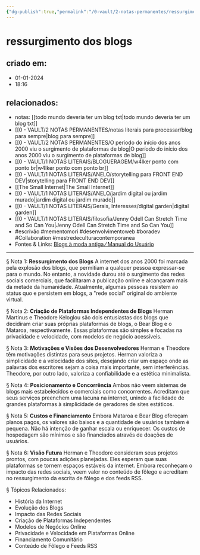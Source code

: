 ```yaml
---
{"dg-publish":true,"permalink":"/0-vault/2-notas-permanentes/ressurgimento-dos-blogs/","tags":["permanente","escrivão","mementomori","desenvolvimentoweb","boradev","Collaboration","mestredeculturacontemporanea"],"dgHomeLink":true,"dgShowLocalGraph":true,"dgShowFileTree":true,"dgEnableSearch":true,"noteIcon":""}
---
```


# ressurgimento dos blogs

## criado em: 
- 01-01-2024
- 18:16
## relacionados:
- notas: [[todo mundo deveria ter um blog txt\|todo mundo deveria ter um blog txt]]
- [[0 - VAULT/2 NOTAS PERMANENTES/notas literais para processar/blog para sempre\|blog para sempre]]
- [[0 - VAULT/2 NOTAS PERMANENTES/O período do início dos anos 2000 viu o surgimento de plataformas de blog\|O período do início dos anos 2000 viu o surgimento de plataformas de blog]]
- [[0 - VAULT/1 NOTAS LITERAIS/BLOGUERAGEM/w4lker ponto com ponto br\|w4lker ponto com ponto br]]
- [[0 - VAULT/1 NOTAS LITERAIS/ANELO/storytelling para FRONT END DEV\|storytelling para FRONT END DEV]]
- [[The Small Internet\|The Small Internet]]
- [[0 - VAULT/1 NOTAS LITERAIS/ANELO/jardim digital ou jardim murado\|jardim digital ou jardim murado]]
- [[0 - VAULT/1 NOTAS LITERAIS/Gerais, Interesses/digital garden\|digital garden]]
- [[0 - VAULT/1 NOTAS LITERAIS/filosofia/Jenny Odell Can Stretch Time and So Can You\|Jenny Odell Can Stretch Time and So Can You]]
- #escrivão #mementomori #desenvolvimentoweb #boradev #Collaboration #mestredeculturacontemporanea 
- Fontes & Links: [Blogs à moda antiga ⁄ Manual do Usuário](https://manualdousuario.net/blogs-bear-mataroa/)
---

§ Nota 1: **Ressurgimento dos Blogs**
A internet dos anos 2000 foi marcada pela explosão dos blogs, que permitiam a qualquer pessoa expressar-se para o mundo. No entanto, a novidade durou até o surgimento das redes sociais comerciais, que facilitaram a publicação online e alcançaram mais da metade da humanidade. Atualmente, algumas pessoas resistem ao status quo e persistem em blogs, a "rede social" original do ambiente virtual.

§ Nota 2: **Criação de Plataformas Independentes de Blogs**
Herman Martinus e Theodore Keloglou são dois entusiastas dos blogs que decidiram criar suas próprias plataformas de blogs, o Bear Blog e o Mataroa, respectivamente. Essas plataformas são simples e focadas na privacidade e velocidade, com modelos de negócio acessíveis.

§ Nota 3: **Motivações e Visões dos Desenvolvedores**
Herman e Theodore têm motivações distintas para seus projetos. Herman valoriza a simplicidade e a velocidade dos sites, desejando criar um espaço onde as palavras dos escritores sejam a coisa mais importante, sem interferências. Theodore, por outro lado, valoriza a confiabilidade e a estética minimalista.

§ Nota 4: **Posicionamento e Concorrência**
Ambos não veem sistemas de blogs mais estabelecidos e comerciais como concorrentes. Acreditam que seus serviços preenchem uma lacuna na internet, unindo a facilidade de grandes plataformas à simplicidade de geradores de sites estáticos.

§ Nota 5: **Custos e Financiamento**
Embora Mataroa e Bear Blog ofereçam planos pagos, os valores são baixos e a quantidade de usuários também é pequena. Não há intenção de ganhar escala ou enriquecer. Os custos de hospedagem são mínimos e são financiados através de doações de usuários.

§ Nota 6: **Visão Futura**
Herman e Theodore consideram seus projetos prontos, com poucas adições planejadas. Eles esperam que suas plataformas se tornem espaços estáveis da internet. Embora reconheçam o impacto das redes sociais, veem valor no conteúdo de fôlego e acreditam no ressurgimento da escrita de fôlego e dos feeds RSS.

§ Tópicos Relacionados:
- História da Internet
- Evolução dos Blogs
- Impacto das Redes Sociais
- Criação de Plataformas Independentes
- Modelos de Negócios Online
- Privacidade e Velocidade em Plataformas Online
- Financiamento Comunitário
- Conteúdo de Fôlego e Feeds RSS
